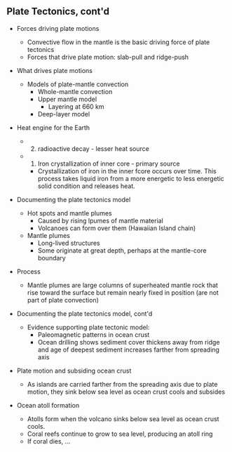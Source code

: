 ## Plate Tectonics, cont'd

* Forces driving plate motions
	* Convective flow in the mantle is the basic driving force of plate tectonics
	* Forces that drive plate motion: slab-pull and ridge-push

* What drives plate motions
	* Models of plate-mantle convection
		* Whole-mantle convection
		* Upper mantle model
			* Layering at 660 km
		* Deep-layer model

* Heat engine for the Earth
	* 2. radioactive decay - lesser heat source
	* 1. Iron crystallization of inner core - primary source
		* Crystallization of iron in the inner fcore occurs over time. This process takes liquid iron from a more energetic to less energetic solid condition and releases heat.

* Documenting the plate tectonics model
	* Hot spots and mantle plumes
		* Caused by rising lpumes of mantle material
		* Volcanoes can form over them (Hawaiian Island chain)
	* Mantle plumes
		* Long-lived structures
		* Some originate at great depth, perhaps at the mantle-core boundary

* Process
	* Mantle plumes are large columns of superheated mantle rock that rise toward the surface but remain nearly fixed in position (are not part of plate convection)

* Documenting the plate tectonics model, cont'd
	* Evidence supporting plate tectonic model:
		* Paleomagnetic patterns in ocean crust
		* Ocean drilling shows sediment cover thickens away from ridge and age of deepest sediment increases farther from spreading axis

* Plate motion and subsiding ocean crust
	* As islands are carried farther from the spreading axis due to plate motion, they sink below sea level as ocean crust cools and subsides

* Ocean atoll formation
	* Atolls form when the volcano sinks below sea level as ocean crust cools. 
	* Coral reefs continue to grow to sea level, producing an atoll ring
	* If coral dies, ...


